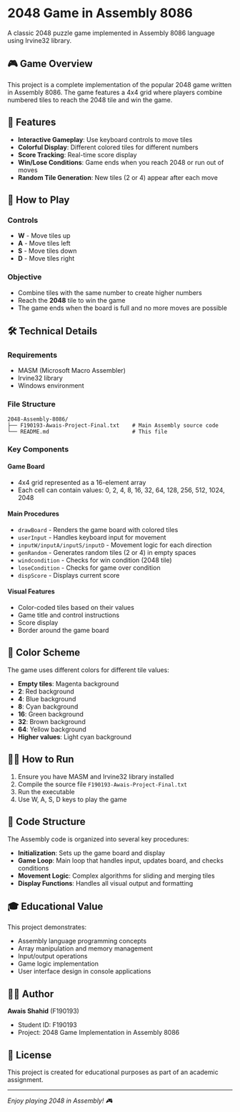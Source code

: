 # 2048 Game in Assembly 8086

A classic 2048 puzzle game implemented in Assembly 8086 language using Irvine32 library.

## 🎮 Game Overview

This project is a complete implementation of the popular 2048 game written in Assembly 8086. The game features a 4x4 grid where players combine numbered tiles to reach the 2048 tile and win the game.

## 🚀 Features

- **Interactive Gameplay**: Use keyboard controls to move tiles
- **Colorful Display**: Different colored tiles for different numbers
- **Score Tracking**: Real-time score display
- **Win/Lose Conditions**: Game ends when you reach 2048 or run out of moves
- **Random Tile Generation**: New tiles (2 or 4) appear after each move

## 🎯 How to Play

### Controls
- **W** - Move tiles up
- **A** - Move tiles left  
- **S** - Move tiles down
- **D** - Move tiles right

### Objective
- Combine tiles with the same number to create higher numbers
- Reach the **2048** tile to win the game
- The game ends when the board is full and no more moves are possible

## 🛠️ Technical Details

### Requirements
- MASM (Microsoft Macro Assembler)
- Irvine32 library
- Windows environment

### File Structure
```
2048-Assembly-8086/
├── F190193-Awais-Project-Final.txt    # Main Assembly source code
└── README.md                          # This file
```

### Key Components

#### Game Board
- 4x4 grid represented as a 16-element array
- Each cell can contain values: 0, 2, 4, 8, 16, 32, 64, 128, 256, 512, 1024, 2048

#### Main Procedures
- `drawBoard` - Renders the game board with colored tiles
- `userInput` - Handles keyboard input for movement
- `inputW/inputA/inputS/inputD` - Movement logic for each direction
- `genRandom` - Generates random tiles (2 or 4) in empty spaces
- `windcondition` - Checks for win condition (2048 tile)
- `loseCondition` - Checks for game over condition
- `dispScore` - Displays current score

#### Visual Features
- Color-coded tiles based on their values
- Game title and control instructions
- Score display
- Border around the game board

## 🎨 Color Scheme

The game uses different colors for different tile values:
- **Empty tiles**: Magenta background
- **2**: Red background
- **4**: Blue background  
- **8**: Cyan background
- **16**: Green background
- **32**: Brown background
- **64**: Yellow background
- **Higher values**: Light cyan background

## 🏃‍♂️ How to Run

1. Ensure you have MASM and Irvine32 library installed
2. Compile the source file `F190193-Awais-Project-Final.txt`
3. Run the executable
4. Use W, A, S, D keys to play the game

## 📝 Code Structure

The Assembly code is organized into several key procedures:

- **Initialization**: Sets up the game board and display
- **Game Loop**: Main loop that handles input, updates board, and checks conditions
- **Movement Logic**: Complex algorithms for sliding and merging tiles
- **Display Functions**: Handles all visual output and formatting

## 🎓 Educational Value

This project demonstrates:
- Assembly language programming concepts
- Array manipulation and memory management
- Input/output operations
- Game logic implementation
- User interface design in console applications

## 👨‍💻 Author

**Awais Shahid** (F190193)
- Student ID: F190193
- Project: 2048 Game Implementation in Assembly 8086

## 📄 License

This project is created for educational purposes as part of an academic assignment.

---

*Enjoy playing 2048 in Assembly! 🎮*
